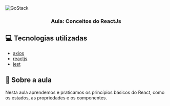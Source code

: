 <img alt="GoStack" src="https://storage.googleapis.com/golden-wind/bootcamp-gostack/header-desafios.png" />

<h3 align="center">
  Aula: Conceitos do ReactJs
</h3>

## :computer: Tecnologias utilizadas

- [axios](https://www.npmjs.com/package/axios)
- [reactjs](https://pt-br.reactjs.org/)
- [jest](https://jestjs.io/docs/en/getting-started.html)

## :rocket: Sobre a aula

Nesta aula aprendemos e praticamos os princípios básicos do React, como os estados, as propriedades e os componentes.
